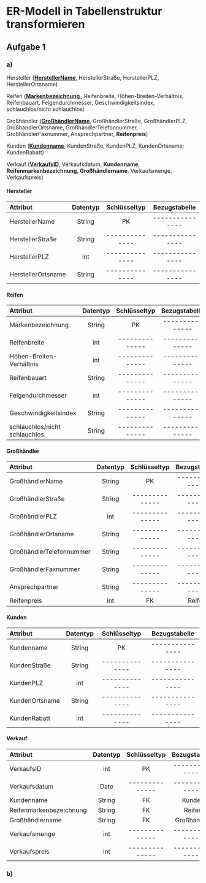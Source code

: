 # ER-Modell in Tabellenstruktur transformieren

## Aufgabe 1
### a)

Hersteller (**<u>HerstellerName</u>**, HerstellerStraße, HerstellerPLZ, HerstellerOrtsname)

Reifen (**<u>Markenbezeichnung </u>**, Reifenbreite, Höhen-Breiten-Verhältnis, Reifenbauart, Felgendurchmesser, Geschwindigkeitsindex, schlauchlos/nicht schlauchlos)

Großhändler (**<u>GroßhändlerName</u>**, GroßhändlerStraße, GroßhändlerPLZ, GroßhändlerOrtsname, GroßhändlerTelefonnummer, GroßhändlerFaxnummer, Ansprechpartner, **Reifenpreis**)

Kunden (**<u>Kundenname</u>**, KundenStraße, KundenPLZ, KundenOrtsname; KundenRabatt)

Verkauf (**<u>VerkaufsID</u>**, Verkaufsdatum, **Kundenname**, **Reifenmarkenbezeichnung**, **Großhändlername**, Verkaufsmenge, Verkaufspreis)

#### Hersteller
| Attribut | Datentyp | Schlüsseltyp | Bezugstabelle |
|:----------|:----------:|:--------------:|:---------------:|
| HerstellerName | String | PK |---------------|
| HerstellerStraße | String |--------------|---------------|
| HerstellerPLZ | int |--------------|---------------|
| HerstellerOrtsname | String |--------------|---------------|

#### Reifen
| Attribut | Datentyp | Schlüsseltyp | Bezugstabelle |
|:----------|:----------:|:--------------:|:---------------:|
| Markenbezeichnung | String | PK |---------------|
| Reifenbreite | int |--------------|---------------|
| Höhen-Breiten-Verhältnis | int |--------------|---------------|
| Reifenbauart | String |--------------|---------------|
| Felgendurchmesser | int |--------------|---------------|
| Geschwindigkeitsindex | String |--------------|---------------|
| schlauchlos/nicht schlauchlos | String |--------------|---------------|

#### Großhändler
| Attribut | Datentyp | Schlüsseltyp | Bezugstabelle |
|:----------|:----------:|:--------------:|:---------------:|
| GroßhändlerName | String | PK |---------------|
| GroßhändlerStraße | String |--------------|---------------|
| GroßhändlerPLZ | int |--------------|---------------|
| GroßhändlerOrtsname | String |--------------|---------------|
| GroßhändlerTelefonnummer | String |--------------|---------------|
| GroßhändlerFaxnummer | String |--------------|---------------|
| Ansprechpartner | String |--------------|---------------|
| Reifenpreis | int | FK | Reifen |

#### Kunden
| Attribut | Datentyp | Schlüsseltyp | Bezugstabelle |
|:----------|:----------:|:--------------:|:---------------:|
| Kundenname | String | PK |---------------|
| KundenStraße | String |--------------|---------------|
| KundenPLZ | int |--------------|---------------|
| KundenOrtsname | String |--------------|---------------|
| KundenRabatt | int |--------------|---------------|

#### Verkauf
| Attribut | Datentyp | Schlüsseltyp | Bezugstabelle |
|:----------|:----------:|:--------------:|:---------------:|
| VerkaufsID | int | PK |---------------|
| Verkaufsdatum | Date |--------------|---------------|
| Kundenname | String | FK | Kunden |
| Reifenmarkenbezeichnung | String | FK | Reifen |
| Großhändlername | String | FK | Großhändler |
| Verkaufsmenge | int |--------------|---------------|
| Verkaufspreis | int |--------------|---------------|

### b)
